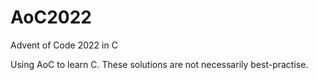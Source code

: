 # AoC2022
Advent of Code 2022 in C

Using AoC to learn C. These solutions are not necessarily best-practise.
